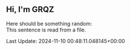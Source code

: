 ## Hi, I'm GRQZ
Here should be something random:  
This sentence is read from a file.


Last Update: 2024-11-10 00:48:11.048145+00:00
